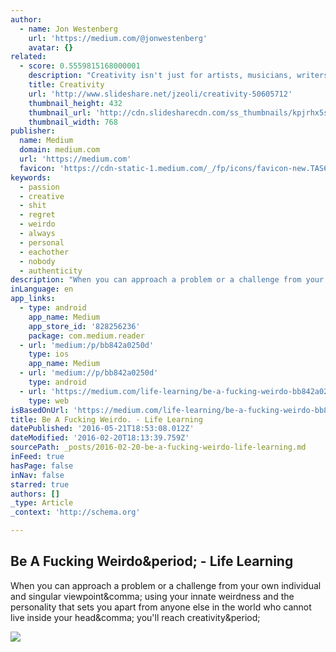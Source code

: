 ```yaml
---
author:
  - name: Jon Westenberg
    url: 'https://medium.com/@jonwestenberg'
    avatar: {}
related:
  - score: 0.5559815168000001
    description: "Creativity isn't just for artists, musicians, writers, and designers. We all have the ability to be excellent creative thinkers. - https://www.milestechnologi..."
    title: Creativity
    url: 'http://www.slideshare.net/jzeoli/creativity-50605712'
    thumbnail_height: 432
    thumbnail_url: 'http://cdn.slidesharecdn.com/ss_thumbnails/kpjrhx5stgaqoaesnh7r-signature-3f945d39ba23dd9cfcfd3fee5874bd5293c55aa2180b30512d3379a1f65479ee-poli-150716175148-lva1-app6892-thumbnail-4.jpg?cb=1438021298'
    thumbnail_width: 768
publisher:
  name: Medium
  domain: medium.com
  url: 'https://medium.com'
  favicon: 'https://cdn-static-1.medium.com/_/fp/icons/favicon-new.TAS6uQ-Y7kcKgi0xjcYHXw.ico'
keywords:
  - passion
  - creative
  - shit
  - regret
  - weirdo
  - always
  - personal
  - eachother
  - nobody
  - authenticity
description: "When you can approach a problem or a challenge from your own individual and singular viewpoint, using your innate weirdness and the personality that sets you apart from anyone else in the world who cannot live inside your head, you'll reach creativity."
inLanguage: en
app_links:
  - type: android
    app_name: Medium
    app_store_id: '828256236'
    package: com.medium.reader
  - url: 'medium:/p/bb842a0250d'
    type: ios
    app_name: Medium
  - url: 'medium://p/bb842a0250d'
    type: android
  - url: 'https://medium.com/life-learning/be-a-fucking-weirdo-bb842a0250d'
    type: web
isBasedOnUrl: 'https://medium.com/life-learning/be-a-fucking-weirdo-bb842a0250d#.vblkkuytp'
title: Be A Fucking Weirdo. - Life Learning
datePublished: '2016-05-21T18:53:08.012Z'
dateModified: '2016-02-20T18:13:39.759Z'
sourcePath: _posts/2016-02-20-be-a-fucking-weirdo-life-learning.md
inFeed: true
hasPage: false
inNav: false
starred: true
authors: []
_type: Article
_context: 'http://schema.org'

---
```

<article style=""><h1>Be A Fucking Weirdo&amp;period; - Life Learning</h1><p>When you can approach a problem or a challenge from your own individual and singular viewpoint&amp;comma; using your innate weirdness and the personality that sets you apart from anyone else in the world who cannot live inside your head&amp;comma; you'll reach creativity&amp;period;</p><img src="https://cdn-images-1.medium.com/max/2000/1*zKfodSXh85LX5nhF4_wjpQ.jpeg" /></article>